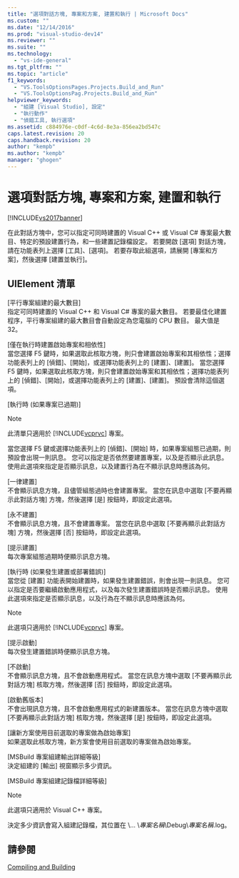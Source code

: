 ```yaml
---
title: "選項對話方塊, 專案和方案, 建置和執行 | Microsoft Docs"
ms.custom: ""
ms.date: "12/14/2016"
ms.prod: "visual-studio-dev14"
ms.reviewer: ""
ms.suite: ""
ms.technology: 
  - "vs-ide-general"
ms.tgt_pltfrm: ""
ms.topic: "article"
f1_keywords: 
  - "VS.ToolsOptionsPages.Projects.Build_and_Run"
  - "VS.ToolsOptionsPag.Projects.Build_and_Run"
helpviewer_keywords: 
  - "組建 [Visual Studio], 設定"
  - "執行動作"
  - "偵錯工具, 執行選項"
ms.assetid: c884976e-c0df-4c6d-8e3a-856ea2bd547c
caps.latest.revision: 20
caps.handback.revision: 20
author: "kempb"
ms.author: "kempb"
manager: "ghogen"
---
```

# 選項對話方塊, 專案和方案, 建置和執行
[!INCLUDE[vs2017banner](../../code-quality/includes/vs2017banner.md)]

在此對話方塊中，您可以指定可同時建置的 Visual C\+\+ 或 Visual C\# 專案最大數目、特定的預設建置行為，和一些建置記錄檔設定。  若要開啟 \[選項\] 對話方塊，請在功能表列上選擇 \[工具\]、\[選項\]。  若要存取此組選項，請展開 \[專案和方案\]，然後選擇 \[建置並執行\]。  
  
## UIElement 清單  
 \[平行專案組建的最大數目\]  
 指定可同時建置的 Visual C\+\+ 和 Visual C\# 專案的最大數目。  若要最佳化建置程序，平行專案組建的最大數目會自動設定為您電腦的 CPU 數目。  最大值是 32。  
  
 \[僅在執行時建置啟始專案和相依性\]  
 當您選擇 F5 鍵時，如果選取此核取方塊，則只會建置啟始專案和其相依性；選擇功能表列上的 \[偵錯\]、\[開始\]，或選擇功能表列上的 \[建置\]、\[建置\]。  當您選擇 F5 鍵時，如果選取此核取方塊，則只會建置啟始專案和其相依性；選擇功能表列上的 \[偵錯\]、\[開始\]，或選擇功能表列上的 \[建置\]、\[建置\]。  預設會清除這個選項。  
  
 \[執行時 \(如果專案已過期\)\]  
 > [!NOTE]
>  此清單只適用於 [!INCLUDE[vcprvc](../../debugger/includes/vcprvc_md.md)] 專案。  
  
 當您選擇 F5 鍵或選擇功能表列上的 \[偵錯\]、\[開始\] 時，如果專案組態已過期，則預設會出現一則訊息。  您可以指定是否依然要建置專案，以及是否顯示此訊息。  使用此選項來指定是否顯示訊息，以及建置行為在不顯示訊息時應該為何。  
  
 \[一律建置\]  
 不會顯示訊息方塊，且儘管組態過時也會建置專案。  當您在訊息中選取 \[不要再顯示此對話方塊\] 方塊，然後選擇 \[是\] 按鈕時，即設定此選項。  
  
 \[永不建置\]  
 不會顯示訊息方塊，且不會建置專案。  當您在訊息中選取 \[不要再顯示此對話方塊\] 方塊，然後選擇 \[否\] 按鈕時，即設定此選項。  
  
 \[提示建置\]  
 每次專案組態過期時便顯示訊息方塊。  
  
 \[執行時 \(如果發生建置或部署錯誤\)\]  
 當您從 \[建置\] 功能表開始建置時，如果發生建置錯誤，則會出現一則訊息。  您可以指定是否要繼續啟動應用程式，以及每次發生建置錯誤時是否顯示訊息。  使用此選項來指定是否顯示訊息，以及行為在不顯示訊息時應該為何。  
  
> [!NOTE]
>  此選項只適用於 [!INCLUDE[vcprvc](../../debugger/includes/vcprvc_md.md)] 專案。  
  
 \[提示啟動\]  
 每次發生建置錯誤時便顯示訊息方塊。  
  
 \[不啟動\]  
 不會顯示訊息方塊，且不會啟動應用程式。  當您在訊息方塊中選取 \[不要再顯示此對話方塊\] 核取方塊，然後選擇 \[否\] 按鈕時，即設定此選項。  
  
 \[啟動舊版本\]  
 不會出現訊息方塊，且不會啟動應用程式的新建置版本。  當您在訊息方塊中選取 \[不要再顯示此對話方塊\] 核取方塊，然後選擇 \[是\] 按鈕時，即設定此選項。  
  
 \[讓新方案使用目前選取的專案做為啟始專案\]  
 如果選取此核取方塊，新方案會使用目前選取的專案做為啟始專案。  
  
 \[MSBuild 專案組建輸出詳細等級\]  
 決定組建的 \[輸出\] 視窗顯示多少資訊。  
  
 \[MSBuild 專案組建記錄檔詳細等級\]  
 > [!NOTE]
>  此選項只適用於 Visual C\+\+ 專案。  
  
 決定多少資訊會寫入組建記錄檔，其位置在 \\...  \\*專案名稱*\\Debug\\*專案名稱*.log。  
  
## 請參閱  
 [Compiling and Building](../../ide/compiling-and-building-in-visual-studio.md)
